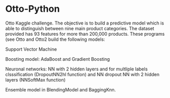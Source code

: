 # Otto-Python
Otto Kaggle challenge. 
The objective is to build a predictive model which is able to distinguish between  nine main product categories. The dataset provided has 93 features for more than 200,000 products. These programs (see Otto and Otto2 build the following models:

 Support Vector Machine
 
 Boosting model: AdaBoost and Gradient Boosting
 
 Neuronal networks: NN with 2 hidden layers and for multliple labels clsssification (DropoutNN2hl function)
 and NN dropout NN with 2 hidden layers (NNSoftMax function)
 
 Ensemble model in BlendingModel and BaggingKnn.
